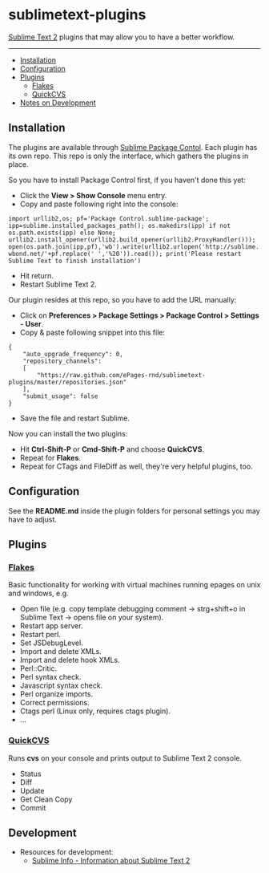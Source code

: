 sublimetext-plugins
=================

[Sublime Text 2](http://www.sublimetext.com/2) plugins that may allow you to have a better workflow.

---

- [Installation](#installation)
- [Configuration](#configuration)
- [Plugins](#plugins)
  - [Flakes](#flakes)
  - [QuickCVS](#quickcvs)
- [Notes on Development](#development)

Installation
------------
The plugins are available through [Sublime Package Contol](http://wbond.net/sublime_packages/package_control). Each plugin has its own repo. This repo is only the interface, which gathers the plugins in place.

So you have to install Package Control first, if you haven't done this yet:

* Click the **View > Show Console** menu entry.
* Copy and paste following right into the console:

```import urllib2,os; pf='Package Control.sublime-package'; ipp=sublime.installed_packages_path(); os.makedirs(ipp) if not os.path.exists(ipp) else None; urllib2.install_opener(urllib2.build_opener(urllib2.ProxyHandler())); open(os.path.join(ipp,pf),'wb').write(urllib2.urlopen('http://sublime.wbond.net/'+pf.replace(' ','%20')).read()); print('Please restart Sublime Text to finish installation')```

* Hit return.
* Restart Sublime Text 2.

Our plugin resides at this repo, so you have to add the URL manually:

* Click on **Preferences > Package Settings > Package Control > Settings - User**.
* Copy & paste following snippet into this file:

```
{
    "auto_upgrade_frequency": 0,
    "repository_channels":
    [
        "https://raw.github.com/ePages-rnd/sublimetext-plugins/master/repositories.json"
    ],
    "submit_usage": false
}
```

* Save the file and restart Sublime.

Now you can install the two plugins:

* Hit **Ctrl-Shift-P** or **Cmd-Shift-P** and choose **QuickCVS**.
* Repeat for **Flakes**.
* Repeat for CTags and FileDiff as well, they're very helpful plugins, too.

Configuration
--------------
See the **README.md** inside the plugin folders for personal settings you may have to adjust.

Plugins
--------
### [Flakes](https://github.com/ePages-rnd/sublimetext-epages-flakes)
Basic functionality for working with virtual machines running epages on unix and windows, e.g.

* Open file (e.g. copy template debugging comment -> strg+shift+o in Sublime Text -> opens file on your system).
* Restart app server.
* Restart perl.
* Set JSDebugLevel.
* Import and delete XMLs.
* Import and delete hook XMLs.
* Perl::Critic.
* Perl syntax check.
* Javascript syntax check.
* Perl organize imports.
* Correct permissions.
* Ctags perl (Linux only, requires ctags plugin).
* ...

### [QuickCVS](https://github.com/ePages-rnd/sublimetext-quickcvs)
Runs **cvs** on your console and prints output to Sublime Text 2 console.

* Status
* Diff
* Update
* Get Clean Copy
* Commit

Development
----------
* Resources for development:
  * [Sublime Info - Information about Sublime Text 2](http://sublimetext.info/)

